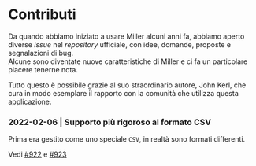 # Contributi

Da quando abbiamo iniziato a usare Miller alcuni anni fa, abbiamo aperto diverse *issue* nel *repository* ufficiale, con idee, domande, proposte e segnalazioni di bug.<br>
Alcune sono diventate nuove caratteristiche di Miller e ci fa un particolare piacere tenerne nota.

Tutto questo è possibile grazie al suo straordinario autore, John Kerl, che cura in modo esemplare il rapporto con la comunità che utilizza questa applicazione.

### 2022-02-06 | Supporto più rigoroso al formato CSV

Prima era gestito come uno speciale `CSV`, in realtà sono formati differenti.

Vedi [#922](https://github.com/johnkerl/miller/issues/922) e [#923](https://github.com/johnkerl/miller/pull/923#issue-1125106948)
